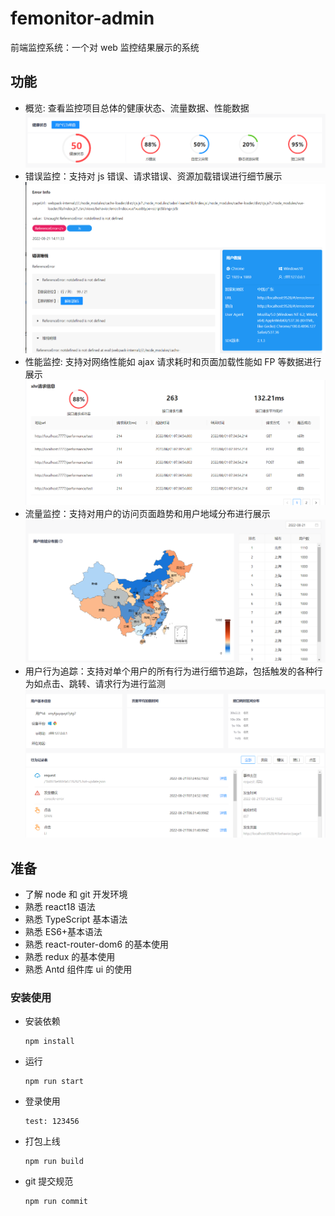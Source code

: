 # femonitor-admin

前端监控系统：一个对 web 监控结果展示的系统

## 功能

- 概览: 查看监控项目总体的健康状态、流量数据、性能数据
  ![](./src/assets/img/1.png)
- 错误监控：支持对 js 错误、请求错误、资源加载错误进行细节展示
  ![](./src/assets/img/2.png)
- 性能监控: 支持对网络性能如 ajax 请求耗时和页面加载性能如 FP 等数据进行展示
  ![](./src/assets/img//3.png)
- 流量监控：支持对用户的访问页面趋势和用户地域分布进行展示
  ![](./src/assets/img/4.png)
- 用户行为追踪：支持对单个用户的所有行为进行细节追踪，包括触发的各种行为如点击、跳转、请求行为进行监测
  ![](./src//assets/img/6.png)

## 准备

- 了解 node 和 git 开发环境
- 熟悉 react18 语法
- 熟悉 TypeScript 基本语法
- 熟悉 ES6+基本语法
- 熟悉 react-router-dom6 的基本使用
- 熟悉 redux 的基本使用
- 熟悉 Antd 组件库 ui 的使用

### 安装使用

- 安装依赖
  ```
  npm install
  ```
- 运行
  ```
  npm run start
  ```
- 登录使用
  ```
  test: 123456
  ```
- 打包上线
  ```
  npm run build
  ```
- git 提交规范
  ```
  npm run commit
  ```
